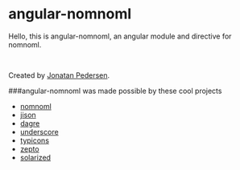 angular-nomnoml
=======

Hello, this is angular-nomnoml, an angular module and directive for nomnoml.

<pre>
	<canvas nomnoml nomnoml-source="
	[<frame>Decorator pattern|
		[<abstract>Component||+ operation()]
		[Client] depends --> [Component]
		[Decorator|- next: Component]
		[Decorator] decorates -- [ConcreteComponent]
		[Component] <:- [Decorator]
		[Component] <:- [ConcreteComponent]
	]"></canvas>
</pre>

Created by <a href="http://www.jonatanpedersen.com">Jonatan Pedersen</a>.</p>

###angular-nomnoml was made possible by these cool projects

- [nomnoml](https://github.com/skanaar/nomnoml/)
- [jison](http://zaach.github.io/jison/)
- [dagre](https://github.com/cpettitt/dagre)
- [underscore](http://underscorejs.org)
- [typicons](http://typicons.com/)
- [zepto](http://zeptojs.com/)
- [solarized](http://ethanschoonover.com/solarized)